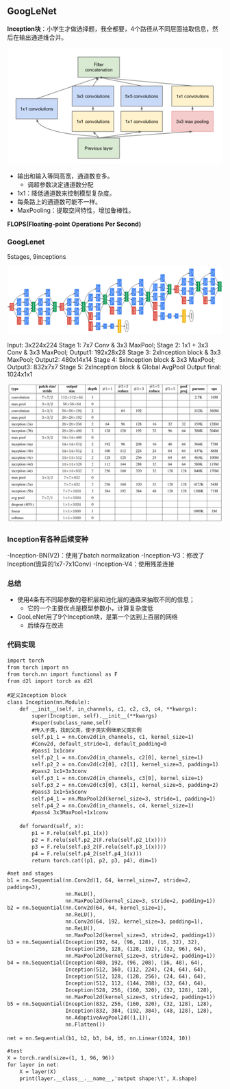 ## GoogLeNet

**Inception块**：小学生才做选择题，我全都要，4个路径从不同层面抽取信息，然后在输出通道维合并。

![](\Images/Screenshot-from-2018-10-17-11-14-10.png)

- 输出和输入等同高宽，通道数变多。
  - 调超参数决定通道数分配 
- 1x1：降低通道数来控制模型复杂度。
- 每条路上的通道数可能不一样。
- MaxPooling：提取空间特性，增加鲁棒性。

**FLOPS(Floating-point Operations Per Second)**

### GoogLenet

5stages, 9inceptions

![](\Images/1__rCyzi7fQzc_Q1gCqSLM1g.png)

Input: 3x224x224
Stage 1: 7x7 Conv & 3x3 MaxPool;
Stage 2: 1x1 + 3x3 Conv & 3x3 MaxPool;
Output1: 192x28x28
Stage 3: 2xInception block & 3x3 MaxPool;
Output2: 480x14x14
Stage 4: 5xInception block & 3x3 MaxPool;
Output3: 832x7x7 
Stage 5: 2xInception block & Global AvgPool
Output final: 1024x1x1

![](\Images/1_WfKerFhMvUGti7MWVQ81XQ.png)

### Inception有各种后续变种

-Inception-BN(V2)：使用了batch normalization
-Inception-V3：修改了Inception(诡异的1x7-7x1Conv)
-Inception-V4：使用残差连接

### 总结

- 使用4条有不同超参数的卷积层和池化层的通路来抽取不同的信息；
  - 它的一个主要优点是模型参数小，计算复杂度低
- GooLeNet用了9个Inception块，是第一个达到上百层的网络
  - 后续存在改进

### 代码实现

```
import torch
from torch import nn
from torch.nn import functional as F
from d2l import torch as d2l

#定义Inception block
class Inception(nn.Module):
    def __init__(self, in_channels, c1, c2, c3, c4, **kwargs):
        super(Inception, self).__init__(**kwargs)
        #super(subclass_name,self)
        #传入子类，找到父类，使子类实例继承父类实例
        self.p1_1 = nn.Conv2d(in_channels, c1, kernel_size=1)
        #Conv2d, default_stride=1, default_padding=0
        #pass1 1x1conv
        self.p2_1 = nn.Conv2d(in_channels, c2[0], kernel_size=1)
        self.p2_2 = nn.Conv2d(c2[0], c2[1], kernel_size=3, padding=1)
        #pass2 1x1+3x3conv
        self.p3_1 = nn.Conv2d(in_channels, c3[0], kernel_size=1)
        self.p3_2 = nn.Conv2d(c3[0], c3[1], kernel_size=5, padding=2)
        #pass3 1x1+5x5conv
        self.p4_1 = nn.MaxPool2d(kernel_size=3, stride=1, padding=1)
        self.p4_2 = nn.Conv2d(in_channels, c4, kernel_size=1)
        #pass4 3x3MaxPool+1x1conv
        
    def forward(self, x):
        p1 = F.relu(self.p1_1(x))
        p2 = F.relu(self.p2_2(F.relu(self.p2_1(x))))
        p3 = F.relu(self.p3_2(F.relu(self.p3_1(x))))
        p4 = F.relu(self.p4_2(self.p4_1(x)))
        return torch.cat((p1, p2, p3, p4), dim=1)
```
```
#net and stages
b1 = nn.Sequential(nn.Conv2d(1, 64, kernel_size=7, stride=2, padding=3),
                   nn.ReLU(),
                   nn.MaxPool2d(kernel_size=3, stride=2, padding=1))
b2 = nn.Sequential(nn.Conv2d(64, 64, kernel_size=1),
                   nn.ReLU(),
                   nn.Conv2d(64, 192, kernel_size=3, padding=1),
                   nn.ReLU(),
                   nn.MaxPool2d(kernel_size=3, stride=2, padding=1))
b3 = nn.Sequential(Inception(192, 64, (96, 128), (16, 32), 32),
                   Inception(256, 128, (128, 192), (32, 96), 64),
                   nn.MaxPool2d(kernel_size=3, stride=2, padding=1))
b4 = nn.Sequential(Inception(480, 192, (96, 208), (16, 48), 64),
                   Inception(512, 160, (112, 224), (24, 64), 64),
                   Inception(512, 128, (128, 256), (24, 64), 64),
                   Inception(512, 112, (144, 288), (32, 64), 64),
                   Inception(528, 256, (160, 320), (32, 128), 128),
                   nn.MaxPool2d(kernel_size=3, stride=2, padding=1))
b5 = nn.Sequential(Inception(832, 256, (160, 320), (32, 128), 128),
                   Inception(832, 384, (192, 384), (48, 128), 128),
                   nn.AdaptiveAvgPool2d((1,1)),
                   nn.Flatten())

net = nn.Sequential(b1, b2, b3, b4, b5, nn.Linear(1024, 10))
```

```
#test
X = torch.rand(size=(1, 1, 96, 96))
for layer in net:
    X = layer(X)
    print(layer.__class__.__name__,'output shape:\t', X.shape)
```